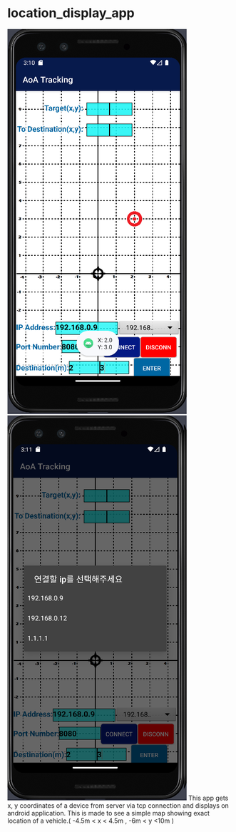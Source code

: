 # location_display_app


![Display](display-1.png) 
![Display](display-2.png) 
This app gets x, y coordinates of a device from server via tcp connection and displays  on android application.
This is made to see a simple map showing exact location of a vehicle.( -4.5m < x < 4.5m  , -6m < y <10m )
